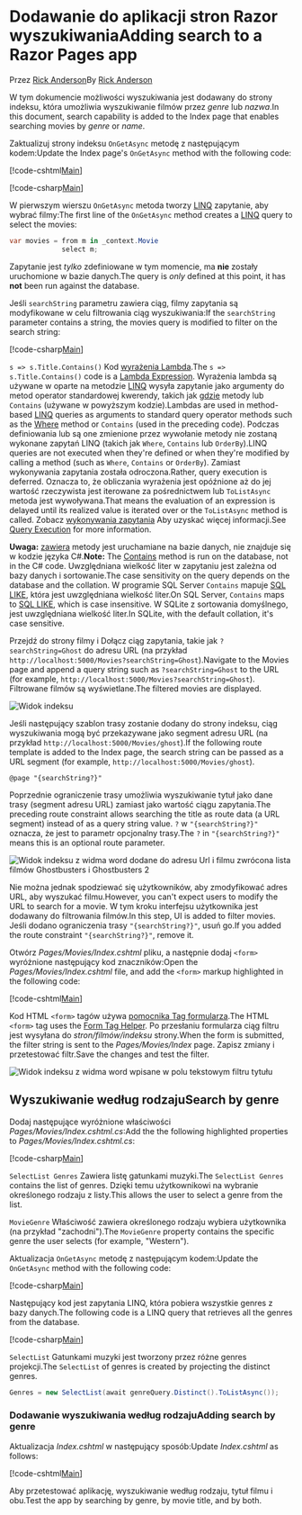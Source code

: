 # <a name="adding-search-to-a-razor-pages-app"></a><span data-ttu-id="02566-101">Dodawanie do aplikacji stron Razor wyszukiwania</span><span class="sxs-lookup"><span data-stu-id="02566-101">Adding search to a Razor Pages app</span></span>

<span data-ttu-id="02566-102">Przez [Rick Anderson](https://twitter.com/RickAndMSFT)</span><span class="sxs-lookup"><span data-stu-id="02566-102">By [Rick Anderson](https://twitter.com/RickAndMSFT)</span></span>

<span data-ttu-id="02566-103">W tym dokumencie możliwości wyszukiwania jest dodawany do strony indeksu, która umożliwia wyszukiwanie filmów przez *genre* lub *nazwa*.</span><span class="sxs-lookup"><span data-stu-id="02566-103">In this document, search capability is added to the Index page that enables searching movies by *genre* or *name*.</span></span>

<span data-ttu-id="02566-104">Zaktualizuj strony indeksu `OnGetAsync` metodę z następującym kodem:</span><span class="sxs-lookup"><span data-stu-id="02566-104">Update the Index page's `OnGetAsync` method with the following code:</span></span>

[!code-cshtml[Main](../../tutorials/razor-pages/razor-pages-start/sample/RazorPagesMovie/Pages/_ViewStart.cshtml)]

[!code-csharp[Main](../../tutorials/razor-pages/razor-pages-start/sample/RazorPagesMovie/Pages/Movies/Index.cshtml.cs?name=snippet_1stSearch)]

<span data-ttu-id="02566-105">W pierwszym wierszu `OnGetAsync` metoda tworzy [LINQ](https://docs.microsoft.com/dotnet/csharp/programming-guide/concepts/linq/) zapytanie, aby wybrać filmy:</span><span class="sxs-lookup"><span data-stu-id="02566-105">The first line of the `OnGetAsync` method creates a [LINQ](https://docs.microsoft.com/dotnet/csharp/programming-guide/concepts/linq/) query to select the movies:</span></span>

```csharp
var movies = from m in _context.Movie
             select m;
```

<span data-ttu-id="02566-106">Zapytanie jest *tylko* zdefiniowane w tym momencie, ma **nie** zostały uruchomione w bazie danych.</span><span class="sxs-lookup"><span data-stu-id="02566-106">The query is *only* defined at this point, it has **not** been run against the database.</span></span>

<span data-ttu-id="02566-107">Jeśli `searchString` parametru zawiera ciąg, filmy zapytania są modyfikowane w celu filtrowania ciąg wyszukiwania:</span><span class="sxs-lookup"><span data-stu-id="02566-107">If the `searchString` parameter contains a string, the movies query is modified to filter on the search string:</span></span>

[!code-csharp[Main](../../tutorials/razor-pages/razor-pages-start/sample/RazorPagesMovie/Pages/Movies/Index.cshtml.cs?name=snippet_SearchNull)]

<span data-ttu-id="02566-108">`s => s.Title.Contains()` Kod [wyrażenia Lambda](https://docs.microsoft.com/dotnet/csharp/programming-guide/statements-expressions-operators/lambda-expressions).</span><span class="sxs-lookup"><span data-stu-id="02566-108">The `s => s.Title.Contains()` code is a [Lambda Expression](https://docs.microsoft.com/dotnet/csharp/programming-guide/statements-expressions-operators/lambda-expressions).</span></span> <span data-ttu-id="02566-109">Wyrażenia lambda są używane w oparte na metodzie [LINQ](https://docs.microsoft.com/dotnet/csharp/programming-guide/concepts/linq/) wysyła zapytanie jako argumenty do metod operator standardowej kwerendy, takich jak [gdzie](https://docs.microsoft.com/dotnet/csharp/programming-guide/concepts/linq/query-syntax-and-method-syntax-in-linq) metody lub `Contains` (używane w powyższym kodzie).</span><span class="sxs-lookup"><span data-stu-id="02566-109">Lambdas are used in method-based [LINQ](https://docs.microsoft.com/dotnet/csharp/programming-guide/concepts/linq/) queries as arguments to standard query operator methods such as the [Where](https://docs.microsoft.com/dotnet/csharp/programming-guide/concepts/linq/query-syntax-and-method-syntax-in-linq) method or `Contains` (used in the preceding code).</span></span> <span data-ttu-id="02566-110">Podczas definiowania lub są one zmienione przez wywołanie metody nie zostaną wykonane zapytań LINQ (takich jak `Where`, `Contains` lub `OrderBy`).</span><span class="sxs-lookup"><span data-stu-id="02566-110">LINQ queries are not executed when they're defined or when they're modified by calling a method (such as `Where`, `Contains`  or `OrderBy`).</span></span> <span data-ttu-id="02566-111">Zamiast wykonywania zapytania została odroczona.</span><span class="sxs-lookup"><span data-stu-id="02566-111">Rather, query execution is deferred.</span></span> <span data-ttu-id="02566-112">Oznacza to, że obliczania wyrażenia jest opóźnione aż do jej wartość rzeczywista jest iterowane za pośrednictwem lub `ToListAsync` metoda jest wywoływana.</span><span class="sxs-lookup"><span data-stu-id="02566-112">That means the evaluation of an expression is delayed until its realized value is iterated over or the `ToListAsync` method is called.</span></span> <span data-ttu-id="02566-113">Zobacz [wykonywania zapytania](https://docs.microsoft.com/dotnet/framework/data/adonet/ef/language-reference/query-execution) Aby uzyskać więcej informacji.</span><span class="sxs-lookup"><span data-stu-id="02566-113">See [Query Execution](https://docs.microsoft.com/dotnet/framework/data/adonet/ef/language-reference/query-execution) for more information.</span></span>

<span data-ttu-id="02566-114">**Uwaga:** [zawiera](https://docs.microsoft.com//dotnet/api/system.data.objects.dataclasses.entitycollection-1.contains) metody jest uruchamiane na bazie danych, nie znajduje się w kodzie języka C#.</span><span class="sxs-lookup"><span data-stu-id="02566-114">**Note:** The [Contains](https://docs.microsoft.com//dotnet/api/system.data.objects.dataclasses.entitycollection-1.contains) method is run on the database, not in the C# code.</span></span> <span data-ttu-id="02566-115">Uwzględniana wielkość liter w zapytaniu jest zależna od bazy danych i sortowanie.</span><span class="sxs-lookup"><span data-stu-id="02566-115">The case sensitivity on the query depends on the database and the collation.</span></span> <span data-ttu-id="02566-116">W programie SQL Server `Contains` mapuje [SQL LIKE](https://docs.microsoft.com/sql/t-sql/language-elements/like-transact-sql), która jest uwzględniana wielkość liter.</span><span class="sxs-lookup"><span data-stu-id="02566-116">On SQL Server, `Contains` maps to [SQL LIKE](https://docs.microsoft.com/sql/t-sql/language-elements/like-transact-sql), which is case insensitive.</span></span> <span data-ttu-id="02566-117">W SQLite z sortowania domyślnego, jest uwzględniana wielkość liter.</span><span class="sxs-lookup"><span data-stu-id="02566-117">In SQLite, with the default collation, it's case sensitive.</span></span>

<span data-ttu-id="02566-118">Przejdź do strony filmy i Dołącz ciąg zapytania, takie jak `?searchString=Ghost` do adresu URL (na przykład `http://localhost:5000/Movies?searchString=Ghost`).</span><span class="sxs-lookup"><span data-stu-id="02566-118">Navigate to the Movies page and append a query string such as `?searchString=Ghost` to the URL (for example, `http://localhost:5000/Movies?searchString=Ghost`).</span></span> <span data-ttu-id="02566-119">Filtrowane filmów są wyświetlane.</span><span class="sxs-lookup"><span data-stu-id="02566-119">The filtered movies are displayed.</span></span>

![Widok indeksu](../../tutorials/razor-pages/search/_static/ghost.png)

<span data-ttu-id="02566-121">Jeśli następujący szablon trasy zostanie dodany do strony indeksu, ciąg wyszukiwania mogą być przekazywane jako segment adresu URL (na przykład `http://localhost:5000/Movies/ghost`).</span><span class="sxs-lookup"><span data-stu-id="02566-121">If the following route template is added to the Index page, the search string can be passed as a URL segment (for example, `http://localhost:5000/Movies/ghost`).</span></span>

```cshtml
@page "{searchString?}"
```

<span data-ttu-id="02566-122">Poprzednie ograniczenie trasy umożliwia wyszukiwanie tytuł jako dane trasy (segment adresu URL) zamiast jako wartość ciągu zapytania.</span><span class="sxs-lookup"><span data-stu-id="02566-122">The preceding route constraint allows searching the title as route data (a URL segment) instead of as a query string value.</span></span>  <span data-ttu-id="02566-123">`?` w `"{searchString?}"` oznacza, że jest to parametr opcjonalny trasy.</span><span class="sxs-lookup"><span data-stu-id="02566-123">The `?` in `"{searchString?}"` means this is an optional route parameter.</span></span>

![Widok indeksu z widma word dodane do adresu Url i filmu zwrócona lista filmów Ghostbusters i Ghostbusters 2](../../tutorials/razor-pages/search/_static/g2.png)

<span data-ttu-id="02566-125">Nie można jednak spodziewać się użytkowników, aby zmodyfikować adres URL, aby wyszukać filmu.</span><span class="sxs-lookup"><span data-stu-id="02566-125">However, you can't expect users to modify the URL to search for a movie.</span></span> <span data-ttu-id="02566-126">W tym kroku interfejsu użytkownika jest dodawany do filtrowania filmów.</span><span class="sxs-lookup"><span data-stu-id="02566-126">In this step, UI is added to filter movies.</span></span> <span data-ttu-id="02566-127">Jeśli dodano ograniczenia trasy `"{searchString?}"`, usuń go.</span><span class="sxs-lookup"><span data-stu-id="02566-127">If you added the route constraint `"{searchString?}"`, remove it.</span></span>

<span data-ttu-id="02566-128">Otwórz *Pages/Movies/Index.cshtml* pliku, a następnie dodaj `<form>` wyróżnione następujący kod znaczników:</span><span class="sxs-lookup"><span data-stu-id="02566-128">Open the *Pages/Movies/Index.cshtml* file, and add the `<form>` markup highlighted in the following code:</span></span>

[!code-cshtml[Main](../../tutorials/razor-pages/razor-pages-start/sample/RazorPagesMovie/Pages/Movies/Index2.cshtml?highlight=14-19&range=1-22)]

<span data-ttu-id="02566-129">Kod HTML `<form>` tagów używa [pomocnika Tag formularza](xref:mvc/views/working-with-forms#the-form-tag-helper).</span><span class="sxs-lookup"><span data-stu-id="02566-129">The HTML `<form>` tag uses the [Form Tag Helper](xref:mvc/views/working-with-forms#the-form-tag-helper).</span></span> <span data-ttu-id="02566-130">Po przesłaniu formularza ciąg filtru jest wysyłana do *stron/filmów/indeksu* strony.</span><span class="sxs-lookup"><span data-stu-id="02566-130">When the form is submitted, the filter string is sent to the *Pages/Movies/Index* page.</span></span> <span data-ttu-id="02566-131">Zapisz zmiany i przetestować filtr.</span><span class="sxs-lookup"><span data-stu-id="02566-131">Save the changes and test the filter.</span></span>

![Widok indeksu z widma word wpisane w polu tekstowym filtru tytułu](../../tutorials/razor-pages/search/_static/filter.png)

## <a name="search-by-genre"></a><span data-ttu-id="02566-133">Wyszukiwanie według rodzaju</span><span class="sxs-lookup"><span data-stu-id="02566-133">Search by genre</span></span>

<span data-ttu-id="02566-134">Dodaj następujące wyróżnione właściwości *Pages/Movies/Index.cshtml.cs*:</span><span class="sxs-lookup"><span data-stu-id="02566-134">Add the the following highlighted properties to *Pages/Movies/Index.cshtml.cs*:</span></span>

[!code-csharp[Main](../../tutorials/razor-pages/razor-pages-start/sample/RazorPagesMovie/Pages/Movies/Index.cshtml.cs?name=snippet_newProps&highlight=11-)]

<span data-ttu-id="02566-135">`SelectList Genres` Zawiera listę gatunkami muzyki.</span><span class="sxs-lookup"><span data-stu-id="02566-135">The `SelectList Genres` contains the list of genres.</span></span> <span data-ttu-id="02566-136">Dzięki temu użytkownikowi na wybranie określonego rodzaju z listy.</span><span class="sxs-lookup"><span data-stu-id="02566-136">This allows the user to select a genre from the list.</span></span>

<span data-ttu-id="02566-137">`MovieGenre` Właściwość zawiera określonego rodzaju wybiera użytkownika (na przykład "zachodni").</span><span class="sxs-lookup"><span data-stu-id="02566-137">The `MovieGenre` property contains the specific genre the user selects (for example, "Western").</span></span>

<span data-ttu-id="02566-138">Aktualizacja `OnGetAsync` metodę z następującym kodem:</span><span class="sxs-lookup"><span data-stu-id="02566-138">Update the `OnGetAsync` method with the following code:</span></span>

[!code-csharp[Main](../../tutorials/razor-pages/razor-pages-start/sample/RazorPagesMovie/Pages/Movies/Index.cshtml.cs?name=snippet_SearchGenre)]

<span data-ttu-id="02566-139">Następujący kod jest zapytania LINQ, która pobiera wszystkie genres z bazy danych.</span><span class="sxs-lookup"><span data-stu-id="02566-139">The following code is a LINQ query that retrieves all the genres from the database.</span></span>

[!code-csharp[Main](../../tutorials/razor-pages/razor-pages-start/sample/RazorPagesMovie/Pages/Movies/Index.cshtml.cs?name=snippet_LINQ)]

<span data-ttu-id="02566-140">`SelectList` Gatunkami muzyki jest tworzony przez różne genres projekcji.</span><span class="sxs-lookup"><span data-stu-id="02566-140">The `SelectList` of genres is created by projecting the distinct genres.</span></span>

<!-- BUG in OPS
Tag snippet_selectlist's start line '75' should be less than end line '29' when resolving "[!code-csharp[Main](../../tutorials/razor-pages/razor-pages-start/sample/RazorPagesMovie/Pages/Movies/Index.cshtml.cs?name=snippet_SelectList)]"

There's no start line.

[!code-csharp[Main](../../tutorials/razor-pages/razor-pages-start/sample/RazorPagesMovie/Pages/Movies/Index.cshtml.cs?name=snippet_SelectList)]
-->

```csharp
Genres = new SelectList(await genreQuery.Distinct().ToListAsync());
```

### <a name="adding-search-by-genre"></a><span data-ttu-id="02566-141">Dodawanie wyszukiwania według rodzaju</span><span class="sxs-lookup"><span data-stu-id="02566-141">Adding search by genre</span></span>

<span data-ttu-id="02566-142">Aktualizacja *Index.cshtml* w następujący sposób:</span><span class="sxs-lookup"><span data-stu-id="02566-142">Update *Index.cshtml* as follows:</span></span>

[!code-cshtml[Main](../../tutorials/razor-pages/razor-pages-start/sample/RazorPagesMovie/Pages/Movies/IndexFormGenreNoRating.cshtml?highlight=16-18&range=1-26)]

<span data-ttu-id="02566-143">Aby przetestować aplikację, wyszukiwanie według rodzaju, tytuł filmu i obu.</span><span class="sxs-lookup"><span data-stu-id="02566-143">Test the app by searching by genre, by movie title, and by both.</span></span>
